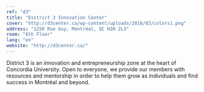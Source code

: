 ```yaml
---
ref: "d3"
title: "District 3 Innovation Center"
cover: "http://d3center.ca/wp-content/uploads/2016/03/colors1.png"
address: "1250 Rue Guy, Montréal, QC H3H 2L3"
room: "6th Floor"
lang: "en"
website: "http://d3center.ca/"
---
```

District 3 is an innovation and entrepreneurship zone at the heart of Concordia University. Open to everyone, we provide our members with resources and mentorship in order to help them grow as individuals and find success in Montréal and beyond.
